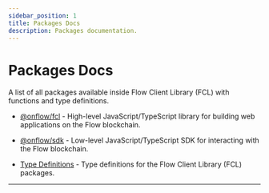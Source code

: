 ```yaml
---
sidebar_position: 1
title: Packages Docs
description: Packages documentation.
---
```


<!-- THIS DOCUMENT IS AUTO-GENERATED FROM [onflow/fcl-js](https://github.com/onflow/fcl-js). DO NOT EDIT MANUALLY -->

# Packages Docs

A list of all packages available inside Flow Client Library (FCL) with functions and type definitions.

- [@onflow/fcl](./fcl/index.md) - High-level JavaScript/TypeScript library for building web applications on the Flow blockchain.
- [@onflow/sdk](./sdk/index.md) - Low-level JavaScript/TypeScript SDK for interacting with the Flow blockchain.

- [Type Definitions](./types/index.md) - Type definitions for the Flow Client Library (FCL) packages.

---
